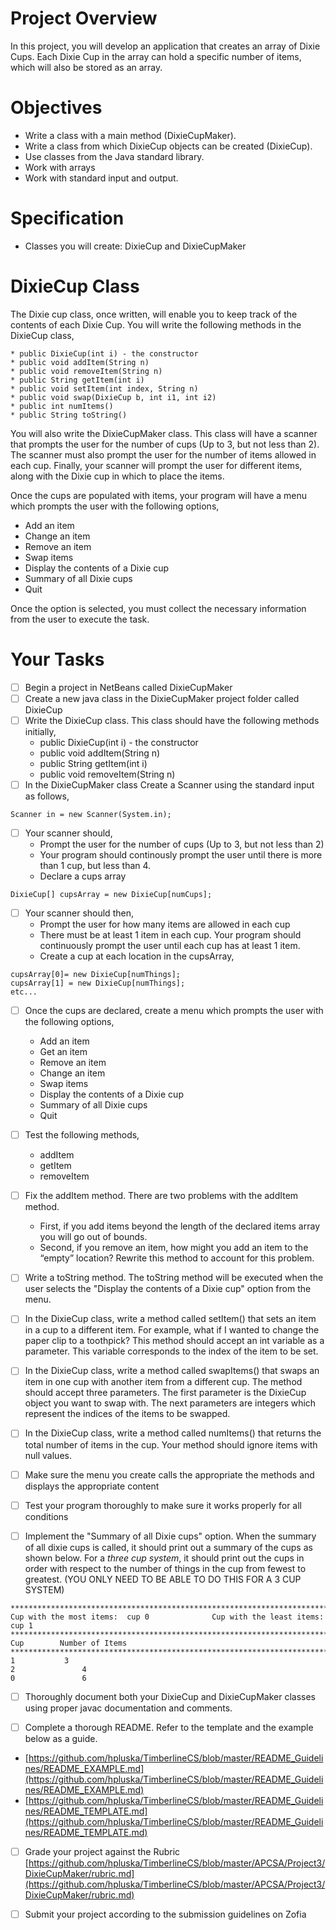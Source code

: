 # Project Overview
In this project, you will develop an application that creates an array of Dixie Cups.  Each Dixie Cup in the array can hold a specific number of items, which will also be stored as an array.  

# Objectives

- Write a class with a main method (DixieCupMaker).
- Write a class from which DixieCup objects can be created (DixieCup).
- Use classes from the Java standard library.
- Work with arrays
- Work with standard input and output.

# Specification

- Classes you will create: DixieCup and DixieCupMaker

# DixieCup Class

The Dixie cup class, once written, will enable you to keep track of the contents of each Dixie Cup.  You will write the following methods in the DixieCup class, 

	* public DixieCup(int i) - the constructor
	* public void addItem(String n)
	* public void removeItem(String n)
	* public String getItem(int i)
	* public void setItem(int index, String n)
	* public void swap(DixieCup b, int i1, int i2)
	* public int numItems()
	* public String toString()

You will also write the DixieCupMaker class.  This class will have a scanner that prompts the user for the number of cups (Up to 3, but not less than 2).  The scanner must also prompt the user for the number of items allowed in each cup.  Finally, your scanner will prompt the user for different items, along with the Dixie cup in which to place the items.  

Once the cups are populated with items, your program will have a menu which prompts the user with the following options, 

- Add an item 
- Change an item
- Remove an item
- Swap items
- Display the contents of a Dixie cup
- Summary of all Dixie cups
- Quit

Once the option is selected, you must collect the necessary information from the user to execute the task.  

# Your Tasks

- [ ] Begin a project in NetBeans called DixieCupMaker
- [ ] Create a new java class in the DixieCupMaker project folder called DixieCup
- [ ] Write the DixieCup class. This class should have the following methods initially, 
	* public DixieCup(int i) - the constructor
	* public void addItem(String n)
	* public String getItem(int i)
	* public void removeItem(String n)
- [ ] In the DixieCupMaker class Create a Scanner using the standard input as follows, 

```
Scanner in = new Scanner(System.in);
``` 

- [ ] Your scanner should,
	* Prompt the user for the number of cups (Up to 3, but not less than 2)
	* Your program should continously prompt the user until there is more than 1 cup, but less than 4.
 	* Declare a cups array

```
DixieCup[] cupsArray = new DixieCup[numCups];
```

- [ ] Your scanner should then,
	* Prompt the user for how many items are allowed in each cup
	* There must be at least 1 item in each cup.  Your program should continuously prompt the user until each cup has at least 1 item.
	* Create a cup at each location in the cupsArray, 

```
cupsArray[0]= new DixieCup[numThings];
cupsArray[1] = new DixieCup[numThings];
etc...
```

- [ ] Once the cups are declared, create a menu which prompts the user with the following options, 

	* Add an item 
	* Get an item 
	* Remove an item
	* Change an item
	* Swap items
	* Display the contents of a Dixie cup
	* Summary of all Dixie cups
	* Quit

- [ ] Test the following methods, 
	* addItem
	* getItem
	* removeItem

- [ ] Fix the addItem method.  There are two problems with the addItem method.  
	* First, if you add items beyond the length of the declared items array you will go out of bounds. 
	* Second, if you remove an item, how might you add an item to the “empty” location? Rewrite this method to account for this problem.

- [ ] Write a toString method.  The toString method will be executed when the user selects the "Display the contents of a Dixie cup" option from the menu. 

- [ ] In the DixieCup class, write a method called setItem() that sets an item in a cup to a different item.  For example, what if I wanted to change the paper clip to a toothpick?  This method should accept an int variable as a parameter.  This variable corresponds to the index of the item to be set.   

- [ ] In the DixieCup class, write a method called swapItems() that swaps an item in one cup with another item from a different cup.  The method should accept three parameters.  The first parameter is the DixieCup object you want to swap with.  The next parameters are integers which represent the indices of the items to be swapped.  

- [ ] In the DixieCup class, write a method called numItems() that returns the total number of items in the cup.  Your method should ignore items with null values. 

- [ ] Make sure the menu you create calls the appropriate the methods and displays the appropriate content

- [ ] Test your program thoroughly to make sure it works properly for all conditions  

- [ ] Implement the "Summary of all Dixie cups" option.  When the summary of all dixie cups is called, it should print out a summary of the cups as shown below.  For a *three cup system*, it should print out the cups in order with respect to the number of things in the cup from fewest to greatest.  (YOU ONLY NEED TO BE ABLE TO DO THIS FOR A 3 CUP SYSTEM)

```
******************************************************************************
Cup with the most items:  cup 0              Cup with the least items: cup 1
******************************************************************************
Cup        Number of Items       
******************************************************************************
1         	3
2               4
0               6

```
- [ ] Thoroughly document both your DixieCup and DixieCupMaker classes using proper javac documentation and comments. 

- [ ] Complete a thorough README. Refer to the template and the example below as a guide. 

* [https://github.com/hpluska/TimberlineCS/blob/master/README_Guidelines/README_EXAMPLE.md](https://github.com/hpluska/TimberlineCS/blob/master/README_Guidelines/README_EXAMPLE.md)
* [https://github.com/hpluska/TimberlineCS/blob/master/README_Guidelines/README_TEMPLATE.md](https://github.com/hpluska/TimberlineCS/blob/master/README_Guidelines/README_TEMPLATE.md)

- [ ] Grade your project against the Rubric [https://github.com/hpluska/TimberlineCS/blob/master/APCSA/Project3/DixieCupMaker/rubric.md](https://github.com/hpluska/TimberlineCS/blob/master/APCSA/Project3/DixieCupMaker/rubric.md)

- [ ] Submit your project according to the submission guidelines on Zofia




